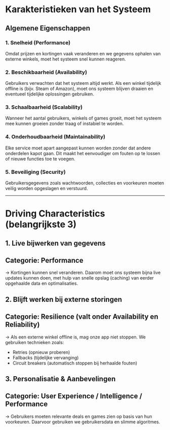 # Karakteristieken van het Systeem

## Algemene Eigenschappen

### 1. Snelheid (Performance)

Omdat prijzen en kortingen vaak veranderen en we gegevens ophalen van externe winkels, moet het systeem snel kunnen reageren.

### 2. Beschikbaarheid (Availability)

Gebruikers verwachten dat het systeem altijd werkt. Als een winkel tijdelijk offline is (bijv. Steam of Amazon), moet ons systeem blijven draaien en eventueel tijdelijke oplossingen gebruiken.

### 3. Schaalbaarheid (Scalability)

Wanneer het aantal gebruikers, winkels of games groeit, moet het systeem mee kunnen groeien zonder traag of instabiel te worden.

### 4. Onderhoudbaarheid (Maintainability)

Elke service moet apart aangepast kunnen worden zonder dat andere onderdelen kapot gaan. Dit maakt het eenvoudiger om fouten op te lossen of nieuwe functies toe te voegen.

### 5. Beveiliging (Security)

Gebruikersgegevens zoals wachtwoorden, collecties en voorkeuren moeten veilig worden opgeslagen en verstuurd.

---

# Driving Characteristics (belangrijkste 3)

## 1. **Live bijwerken van gegevens**

## Categorie: Performance

→ Kortingen kunnen snel veranderen. Daarom moet ons systeem bijna live updates kunnen doen, met hulp van snelle opslag (caching) van eerder opgehaalde data en optimalisaties.

## 2. **Blijft werken bij externe storingen**

## Categorie: Resilience (valt onder Availability en Reliability)

→ Als een externe winkel offline is, mag onze app niet stoppen. We gebruiken technieken zoals:

- Retries (opnieuw proberen)
- Fallbacks (tijdelijke vervanging)
- Circuit breakers (automatisch stoppen bij herhaalde fouten)

## 3. **Personalisatie & Aanbevelingen**

## Categorie: User Experience / Intelligence / Performance

→ Gebruikers moeten relevante deals en games zien op basis van hun voorkeuren. Daarvoor gebruiken we gebruikersdata en slimme algoritmes.
